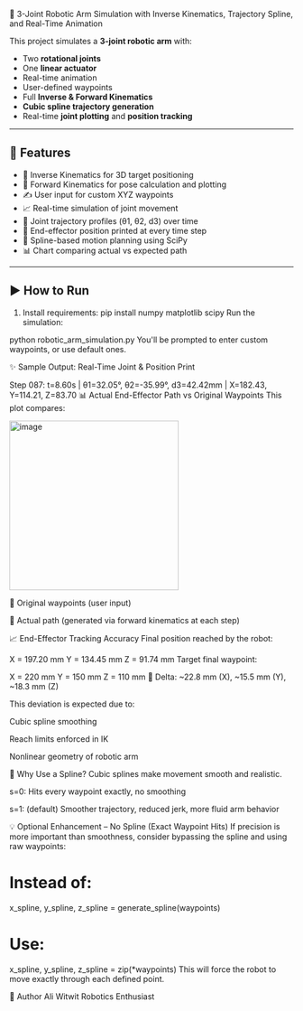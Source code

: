 🦾 3-Joint Robotic Arm Simulation with Inverse Kinematics, Trajectory Spline, and Real-Time Animation

This project simulates a **3-joint robotic arm** with:
- Two **rotational joints**
- One **linear actuator**
- Real-time animation
- User-defined waypoints
- Full **Inverse & Forward Kinematics**
- **Cubic spline trajectory generation**
- Real-time **joint plotting** and **position tracking**

---

## 🔧 Features
- 🧠 Inverse Kinematics for 3D target positioning
- 🦿 Forward Kinematics for pose calculation and plotting
- ✍️ User input for custom XYZ waypoints
- 📈 Real-time simulation of joint movement
- 🧮 Joint trajectory profiles (θ1, θ2, d3) over time
- 🎯 End-effector position printed at every time step
- 🔁 Spline-based motion planning using SciPy
- 📊 Chart comparing actual vs expected path

---

## ▶️ How to Run

1. Install requirements:
pip install numpy matplotlib scipy
Run the simulation:

python robotic_arm_simulation.py
You'll be prompted to enter custom waypoints, or use default ones.

✨ Sample Output: Real-Time Joint & Position Print

Step 087: t=8.60s | θ1=32.05°, θ2=-35.99°, d3=42.42mm | X=182.43, Y=114.21, Z=83.70
📊 Actual End-Effector Path vs Original Waypoints
This plot compares:

<img width="300" height="300" alt="image" src="https://github.com/user-attachments/assets/0b9f0d98-3e5b-4256-9482-2ec8ba1bf0ea" />


🔵 Original waypoints (user input)

🔴 Actual path (generated via forward kinematics at each step)


📈 End-Effector Tracking Accuracy
Final position reached by the robot:

X = 197.20 mm
Y = 134.45 mm
Z = 91.74 mm
Target final waypoint:

X = 220 mm
Y = 150 mm
Z = 110 mm
🔎 Delta: ~22.8 mm (X), ~15.5 mm (Y), ~18.3 mm (Z)

This deviation is expected due to:

Cubic spline smoothing 

Reach limits enforced in IK

Nonlinear geometry of robotic arm

🧠 Why Use a Spline?
Cubic splines make movement smooth and realistic.

s=0: Hits every waypoint exactly, no smoothing

s=1: (default) Smoother trajectory, reduced jerk, more fluid arm behavior

💡 Optional Enhancement – No Spline (Exact Waypoint Hits)
If precision is more important than smoothness, consider bypassing the spline and using raw waypoints:

# Instead of:
x_spline, y_spline, z_spline = generate_spline(waypoints)

# Use:
x_spline, y_spline, z_spline = zip(*waypoints)
This will force the robot to move exactly through each defined point.


🚀 Author
Ali Witwit
Robotics Enthusiast
